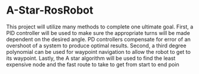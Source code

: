 # A-Star-RosRobot

  This project will utilize many methods to complete one ultimate goal. First, a PID controller will be used to make sure the appropriate turns will be made dependent on the desired angle. PD controllers compensate for error of an overshoot of a system to produce optimal results.
  Second, a third degree polynomial can be used for waypoint navigation to allow the robot to get to its waypoint. 
  Lastly, the A star algorithm will be used to find the least expensive node and the fast route to take to get from start to end poin
